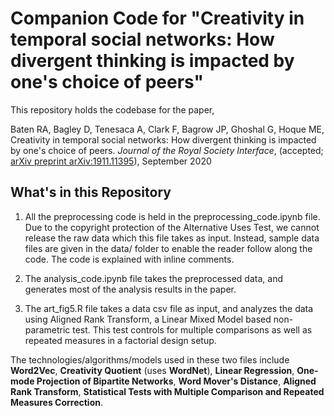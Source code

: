 # Companion Code for "Creativity in temporal social networks: How divergent thinking is impacted by one's choice of peers"

This repository holds the codebase for the paper,

Baten RA, Bagley D, Tenesaca A, Clark F, Bagrow JP, Ghoshal G, Hoque ME, Creativity in temporal social networks: How divergent thinking is impacted by one's choice of peers. _Journal of the Royal Society Interface_, (accepted; [arXiv preprint arXiv:1911.11395](https://arxiv.org/pdf/1911.11395.pdf)), September 2020


## What's in this Repository
1. All the preprocessing code is held in the preprocessing_code.ipynb file. Due to the copyright protection of the Alternative Uses Test, we cannot release the raw data which this file takes as input. Instead, sample data files are given in the data/ folder to enable the reader follow along the code. The code is explained with inline comments.

2. The analysis_code.ipynb file takes the preprocessed data, and generates most of the analysis results in the paper. 

3. The art_fig5.R file takes a data csv file as input, and analyzes the data using Aligned Rank Transform, a Linear Mixed Model based non-parametric test. This test controls for multiple comparisons as well as repeated measures in a factorial design setup.

The technologies/algorithms/models used in these two files include **Word2Vec**, **Creativity Quotient** (uses **WordNet**), **Linear Regression**, **One-mode Projection of Bipartite Networks**, **Word Mover's Distance**, **Aligned Rank Transform**, **Statistical Tests with Multiple Comparison and Repeated Measures Correction**.
